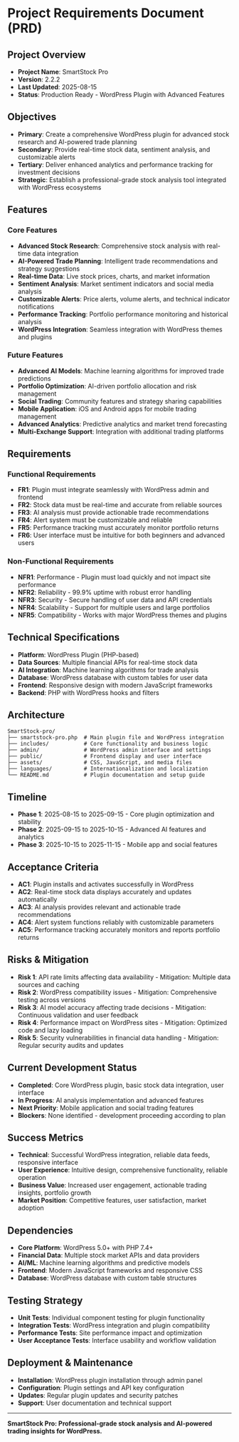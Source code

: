 # Project Requirements Document (PRD)

## Project Overview
- **Project Name**: SmartStock Pro
- **Version**: 2.2.2
- **Last Updated**: 2025-08-15
- **Status**: Production Ready - WordPress Plugin with Advanced Features

## Objectives
- **Primary**: Create a comprehensive WordPress plugin for advanced stock research and AI-powered trade planning
- **Secondary**: Provide real-time stock data, sentiment analysis, and customizable alerts
- **Tertiary**: Deliver enhanced analytics and performance tracking for investment decisions
- **Strategic**: Establish a professional-grade stock analysis tool integrated with WordPress ecosystems

## Features

### Core Features
- **Advanced Stock Research**: Comprehensive stock analysis with real-time data integration
- **AI-Powered Trade Planning**: Intelligent trade recommendations and strategy suggestions
- **Real-time Data**: Live stock prices, charts, and market information
- **Sentiment Analysis**: Market sentiment indicators and social media analysis
- **Customizable Alerts**: Price alerts, volume alerts, and technical indicator notifications
- **Performance Tracking**: Portfolio performance monitoring and historical analysis
- **WordPress Integration**: Seamless integration with WordPress themes and plugins

### Future Features
- **Advanced AI Models**: Machine learning algorithms for improved trade predictions
- **Portfolio Optimization**: AI-driven portfolio allocation and risk management
- **Social Trading**: Community features and strategy sharing capabilities
- **Mobile Application**: iOS and Android apps for mobile trading management
- **Advanced Analytics**: Predictive analytics and market trend forecasting
- **Multi-Exchange Support**: Integration with additional trading platforms

## Requirements

### Functional Requirements
- **FR1**: Plugin must integrate seamlessly with WordPress admin and frontend
- **FR2**: Stock data must be real-time and accurate from reliable sources
- **FR3**: AI analysis must provide actionable trade recommendations
- **FR4**: Alert system must be customizable and reliable
- **FR5**: Performance tracking must accurately monitor portfolio returns
- **FR6**: User interface must be intuitive for both beginners and advanced users

### Non-Functional Requirements
- **NFR1**: Performance - Plugin must load quickly and not impact site performance
- **NFR2**: Reliability - 99.9% uptime with robust error handling
- **NFR3**: Security - Secure handling of user data and API credentials
- **NFR4**: Scalability - Support for multiple users and large portfolios
- **NFR5**: Compatibility - Works with major WordPress themes and plugins

## Technical Specifications
- **Platform**: WordPress Plugin (PHP-based)
- **Data Sources**: Multiple financial APIs for real-time stock data
- **AI Integration**: Machine learning algorithms for trade analysis
- **Database**: WordPress database with custom tables for user data
- **Frontend**: Responsive design with modern JavaScript frameworks
- **Backend**: PHP with WordPress hooks and filters

## Architecture
```
SmartStock-pro/
├── smartstock-pro.php  # Main plugin file and WordPress integration
├── includes/           # Core functionality and business logic
├── admin/              # WordPress admin interface and settings
├── public/             # Frontend display and user interface
├── assets/             # CSS, JavaScript, and media files
├── languages/          # Internationalization and localization
└── README.md           # Plugin documentation and setup guide
```

## Timeline
- **Phase 1**: 2025-08-15 to 2025-09-15 - Core plugin optimization and stability
- **Phase 2**: 2025-09-15 to 2025-10-15 - Advanced AI features and analytics
- **Phase 3**: 2025-10-15 to 2025-11-15 - Mobile app and social features

## Acceptance Criteria
- **AC1**: Plugin installs and activates successfully in WordPress
- **AC2**: Real-time stock data displays accurately and updates automatically
- **AC3**: AI analysis provides relevant and actionable trade recommendations
- **AC4**: Alert system functions reliably with customizable parameters
- **AC5**: Performance tracking accurately monitors and reports portfolio returns

## Risks & Mitigation
- **Risk 1**: API rate limits affecting data availability - Mitigation: Multiple data sources and caching
- **Risk 2**: WordPress compatibility issues - Mitigation: Comprehensive testing across versions
- **Risk 3**: AI model accuracy affecting trade decisions - Mitigation: Continuous validation and user feedback
- **Risk 4**: Performance impact on WordPress sites - Mitigation: Optimized code and lazy loading
- **Risk 5**: Security vulnerabilities in financial data handling - Mitigation: Regular security audits and updates

## Current Development Status
- **Completed**: Core WordPress plugin, basic stock data integration, user interface
- **In Progress**: AI analysis implementation and advanced features
- **Next Priority**: Mobile application and social trading features
- **Blockers**: None identified - development proceeding according to plan

## Success Metrics
- **Technical**: Successful WordPress integration, reliable data feeds, responsive interface
- **User Experience**: Intuitive design, comprehensive functionality, reliable operation
- **Business Value**: Increased user engagement, actionable trading insights, portfolio growth
- **Market Position**: Competitive features, user satisfaction, market adoption

## Dependencies
- **Core Platform**: WordPress 5.0+ with PHP 7.4+
- **Financial Data**: Multiple stock market APIs and data providers
- **AI/ML**: Machine learning algorithms and predictive models
- **Frontend**: Modern JavaScript frameworks and responsive CSS
- **Database**: WordPress database with custom table structures

## Testing Strategy
- **Unit Tests**: Individual component testing for plugin functionality
- **Integration Tests**: WordPress integration and plugin compatibility
- **Performance Tests**: Site performance impact and optimization
- **User Acceptance Tests**: Interface usability and workflow validation

## Deployment & Maintenance
- **Installation**: WordPress plugin installation through admin panel
- **Configuration**: Plugin settings and API key configuration
- **Updates**: Regular plugin updates and security patches
- **Support**: User documentation and technical support

---
**SmartStock Pro: Professional-grade stock analysis and AI-powered trading insights for WordPress.**
